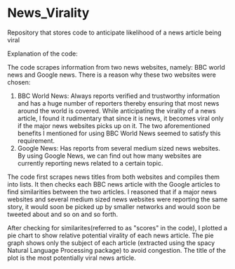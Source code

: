 # News_Virality
Repository that stores code to anticipate likelihood of a news article being viral


Explanation of the code: 

The code scrapes information from two news websites, namely: BBC world news and Google news. There is a reason why these two websites were chosen: 
1. BBC World News: Always reports verified and trustworthy information and has a huge number of reporters thereby ensuring that most news around the world is covered. 
While anticipating the virality of a news article, I found it rudimentary that since it is news, it becomes viral only if  the major news websites picks up on it. The two aforementioned benefits I mentioned for using BBC World News seemed to satisfy this requirement. 
2. Google News: Has reports from several medium sized news websites. By using Google News, we can find out how many websites are currently reporting news related to a certain topic.

The code first scrapes news titles from both websites and compiles them into lists. It then checks each BBC news article with the Google articles to find similarities between the two articles. I reasoned that if a major news websites and several medium sized news websites were reporting the same story, it would soon be picked up by smaller networks and would soon be tweeted about and so on and so forth. 

After checking for similarites(referred to as "scores" in the code), I plotted a pie chart to show relative potential virality of each news article. The pie graph shows only the subject of each article (extracted using the spacy Natural Language Processing package) to avoid congestion. The title of the plot is the most potentially viral news article. 
